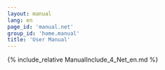 ```yaml
---
layout: manual
lang: en
page_id: 'manual.net'
group_id: 'home.manual'
title: 'User Manual'
---
```

{% include_relative ManualInclude_4_Net_en.md %}